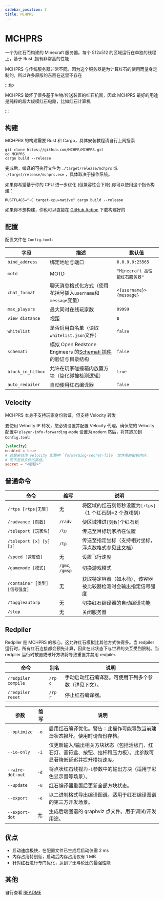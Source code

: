 ```yaml
---
sidebar_position: 2
title: MCHPRS
---
```


# MCHPRS

一个为红石而构建的 Minecraft 服务器。每个 512x512 的区域运行在单独的线程上，基于 Rust ,拥有非常高的性能

MCHPRS 与传统服务器非常不同。因为这个服务器是为计算红石的使用而量身定制的，所以许多原版的东西在这里不存在

:::tip

MCHPRS 破坏了很多基于生物/传送装置的红石机器，因此 MCHPRS 最好的用途是纯粹的超大规模红石电路，比如红石计算机

:::

## 构建

MCHPRS 的构建需要 Rust 和 Cargo，具体安装教程请自行上网搜索

```shell
git clone https://github.com/MCHPR/MCHPRS.git
cd MCHPRS
cargo build --release
```

完成后，编译的可执行文件为 `./target/release/mchprs` 或 `./target/release/mchprs.exe` ，具体取决于操作系统。

如果你希望基于你的 CPU 进一步优化 (但兼容性会下降),你可以使用这个指令构建：

```shell
RUSTFLAGS="-C target-cpu=native" cargo build --release
```

如果你不想构建，你也可以直接在 [GitHub Action](https://github.com/MCHPR/MCHPRS/actions/workflows/build.yml) 下载构建好的

## 配置

配置文件在 `Config.toml`:

| 字段                | 描述                                                                                                | 默认值                      |
|-------------------|---------------------------------------------------------------------------------------------------|--------------------------|
| `bind_address`    | 绑定地址与端口                                                                                           | `0.0.0.0:25565`          |
| `motd`            | MOTD                                                                                              | `"Minecraft 高性能红石服务器"`   |
| `chat_format`     | 聊天消息格式化方式（使用花括号插入`username`和`message`变量）                                                          | `<{username}> {message}` |
| `max_players`     | 最大同时在线玩家数                                                                                         | `99999`                  |
| `view_distance`   | 视距                                                                                                | `8`                      |
| `whitelist`       | 是否启用白名单（读取`whitelist.json`文件）                                                                     | `false`                  |
| `schemati`        | 模拟 Open Redstone Engineers 的[Schemati 插件](https://github.com/OpenRedstoneEngineers/Schemati)的验证与目录结构 | `false`                  |
| `block_in_hitbox` | 允许在玩家碰撞箱内放置方块（简化碰撞检测逻辑）                                                                           | `true`                   |
| `auto_redpiler`   | 自动使用红石编译器                                                                                         | `false`                  |

## Velocity

MCHPRS 本身不支持玩家身份验证，但支持 Velocity 转发

要使用 Velocity IP 转发，您必须设置并配置 Velocity 代理。确保您的 Velocity 配置中 `player-info-forwarding-mode` 设置为
`modern`.然后，将其追加到 `Config.toml`:

```toml
[velocity]
enabled = true
# 这是来自你 velocity 配置中 `forwarding-secret-file` 文件里的密钥内容，
# 而不是该文件的路径。
secret = "<密钥>"
```

## 普通命令

| 命令                       | 缩写              | 说明                                                                                     |
|--------------------------|-----------------|----------------------------------------------------------------------------------------|
| `/rtps [rtps\|无限]`       | 无               | 将区域的红石刻每秒设置为`[rtps]`（1 个红石刻=2 个游戏刻）                                                      |
| `/radvance [刻数]`         | `/radv`         | 使区域推进`[刻数]`个红石刻                                                                        |
| `/teleport [玩家名]`        | `/tp`           | 传送至目标玩家所在位置                                                                            |
| `/teleport [x] [y] [z]`  | `/tp`           | 传送至指定坐标（支持相对坐标，浮点数格式参见[此文档](https://doc.rust-lang.org/std/primitive.f64.html#grammar)） |
| `/speed [速度值]`           | 无               | 设置飞行速度                                                                                 |
| `/gamemode [模式]`         | `/gmc`, `/gmsp` | 切换游戏模式                                                                                 |
| `/container [类型] [信号强度]` | 无               | 获取特定容器（如木桶），该容器被比较器检测时会输出指定信号强度                                                        |
| `/toggleautorp`          | 无               | 切换红石编译器的自动编译功能                                                                         |
| `/stop`                  | 无               | 关闭服务器                                                                                  |

## Redpiler

Redpiler 是 MCHPRS 的核心，这允许红石模拟比其他方式快得多。当 redpiler 运行时，所有红石连接都会预先计算，因此在此状态下与世界的交互受到限制。当
redpiler 运行时放置或破坏方块将导致重置并禁用 redpiler.

| 命令                  | 别名      | 说明                         |
|---------------------|---------|----------------------------|
| `/redpiler compile` | `/rp c` | 手动启动红石编译器。可使用下列多个参数（详见下文）。 |
| `/redpiler reset`   | `/rp r` | 停止红石编译器。                   |

| 参数               | 简写   | 说明                                                         |
|------------------|------|------------------------------------------------------------|
| `--optimize`     | `-o` | 启用红石编译优化。警告：此操作可能导致当前建造状态损坏。使用时请备份存档。                      |
| `--io-only`      | `-i` | 仅更新输入/输出相关方块状态（包括活板门、红石灯、音符盒、按钮、拉杆和压力板）。此参数可显著降低延迟并提升模拟速度。 |
| `--wire-dot-out` | `-d` | 将点状红石线视为`-i`参数中的输出方块（适用于彩色显示器等场景）。                         |
| `--update`       | `-u` | 红石编译器重置后更新全部方块状态。                                          |
| `--export`       | `-e` | 以二进制格式导出编译图谱。适用于红石编译图谱的第三方开发场景。                            |
| `--export-dot`   | 无    | 生成后端图谱的 graphviz 点文件。用于调试/开发用途。                              |

## 优点

- 启动速度极快，在配置文件已生成后启动仅需 2 ms
- 内存占用特别低，启动后内存占用仅有 1 MB
- 针对红石进行专门优化，达到了无与伦比的最强性能

## 其他

自行查看 [README](https://github.com/MCHPR/MCHPRS/)



